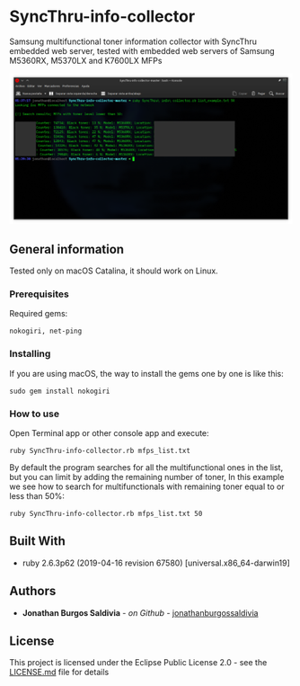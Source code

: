 # SyncThru-info-collector
Samsung multifunctional toner information collector with SyncThru embedded web server, tested with embedded web servers of Samsung M5360RX, M5370LX and K7600LX MFPs

![Image description](https://github.com/jonathanburgossaldivia/SyncThru-info-collector/blob/master/Konsole.png)

## General information

Tested only on macOS Catalina, it should work on Linux.

### Prerequisites

Required gems:

```
nokogiri, net-ping
```

### Installing

If you are using macOS, the way to install the gems one by one is like this:

```
sudo gem install nokogiri
```

### How to use

Open Terminal app or other console app and execute:

```
ruby SyncThru-info-collector.rb mfps_list.txt
```

By default the program searches for all the multifunctional ones in the list, but you can limit by adding the remaining number of toner, 
In this example we see how to search for multifunctionals with remaining toner equal to or less than 50%:

```
ruby SyncThru-info-collector.rb mfps_list.txt 50
```


## Built With

* ruby 2.6.3p62 (2019-04-16 revision 67580) [universal.x86_64-darwin19]

## Authors

* **Jonathan Burgos Saldivia** - *on Github* - [jonathanburgossaldivia](https://github.com/jonathanburgossaldivia)

## License

This project is licensed under the Eclipse Public License 2.0 - see the [LICENSE.md](LICENSE.md) file for details
